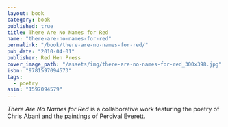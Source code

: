 ```yaml
---
layout: book
category: book
published: true
title: There Are No Names for Red
name: "there-are-no-names-for-red"
permalink: "/book/there-are-no-names-for-red/"
pub_date: "2010-04-01"
publisher: Red Hen Press
cover_image_path: "/assets/img/there-are-no-names-for-red_300x398.jpg"
isbn: "9781597094573"
tags: 
  - poetry
asin: "1597094579"
---
```


*There Are No Names for Red* is a collaborative work featuring the poetry of Chris Abani and the paintings of Percival Everett.